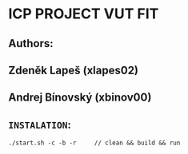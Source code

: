 # ICP PROJECT VUT FIT
## Authors:
## Zdeněk Lapeš (xlapes02)
## Andrej Bínovský (xbinov00)

## ``INSTALATION``:
```
./start.sh -c -b -r 	// clean && build && run
```
